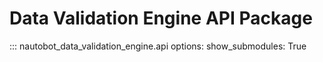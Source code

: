 # Data Validation Engine API Package

::: nautobot_data_validation_engine.api
    options:
        show_submodules: True
